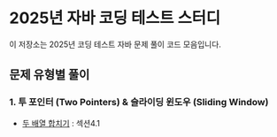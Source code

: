 # 2025년 자바 코딩 테스트 스터디

이 저장소는 2025년 코딩 테스트 자바 문제 풀이 코드 모음입니다.

## 문제 유형별 풀이

### 1. 투 포인터 (Two Pointers) & 슬라이딩 윈도우 (Sliding Window)
- [두 배열 합치기](src/two_pointer_sliding_window/MergeTwoArrays.java) : 섹션4.1
